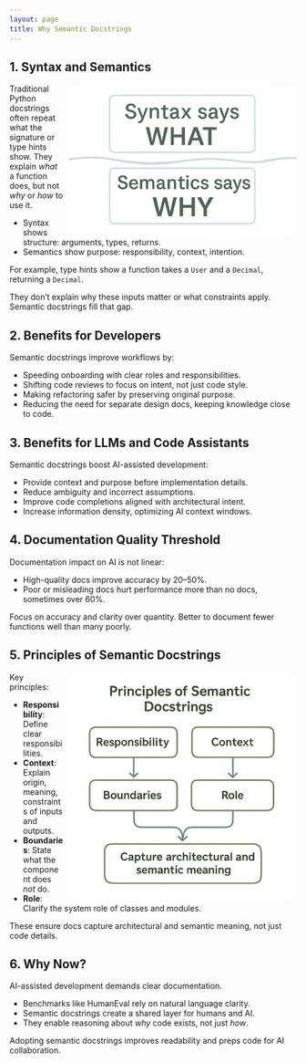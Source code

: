 ```yaml
---
layout: page
title: Why Semantic Docstrings
---
```


## 1. Syntax and Semantics

<img src="./../assets/images/what-why.png" alt="What/Why Diagram" align="right" style="width: 400px;background-color:#f2f0e9;border-radius: 1rem;margin-left:10px;"/>

Traditional Python docstrings often repeat what the signature or type hints show. They explain *what* a function does, but not *why* or *how* to use it.  

- Syntax shows structure: arguments, types, returns.  
- Semantics show purpose: responsibility, context, intention.  

For example, type hints show a function takes a `User` and a `Decimal`, returning a `Decimal`.

They don’t explain why these inputs matter or what constraints apply. Semantic docstrings fill that gap.

## 2. Benefits for Developers

Semantic docstrings improve workflows by:  
- Speeding onboarding with clear roles and responsibilities.  
- Shifting code reviews to focus on intent, not just code style.  
- Making refactoring safer by preserving original purpose.  
- Reducing the need for separate design docs, keeping knowledge close to code.

## 3. Benefits for LLMs and Code Assistants

Semantic docstrings boost AI-assisted development:  
- Provide context and purpose before implementation details.  
- Reduce ambiguity and incorrect assumptions.  
- Improve code completions aligned with architectural intent.  
- Increase information density, optimizing AI context windows.

## 4. Documentation Quality Threshold

Documentation impact on AI is not linear:  
- High-quality docs improve accuracy by 20–50%.  
- Poor or misleading docs hurt performance more than no docs, sometimes over 60%.  

Focus on accuracy and clarity over quantity. Better to document fewer functions well than many poorly.

## 5. Principles of Semantic Docstrings

<img src="./../assets/images/principles.png" alt="Principles Diagram" align="right" style="width: 400px;background-color:#f2f0e9;border-radius: 1rem;margin-left:10px;"/>

Key principles:  
- **Responsibility**: Define clear responsibilities.  
- **Context**: Explain origin, meaning, constraints of inputs and outputs.  
- **Boundaries**: State what the component does *not* do.  
- **Role**: Clarify the system role of classes and modules.  

These ensure docs capture architectural and semantic meaning, not just code details.

## 6. Why Now?

AI-assisted development demands clear documentation.  
- Benchmarks like HumanEval rely on natural language clarity.  
- Semantic docstrings create a shared layer for humans and AI.  
- They enable reasoning about *why* code exists, not just *how*.  

Adopting semantic docstrings improves readability and preps code for AI collaboration.


